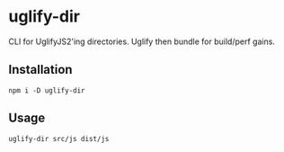 # uglify-dir

CLI for UglifyJS2'ing directories. Uglify then bundle for build/perf gains.

## Installation

`npm i -D uglify-dir`

## Usage

`uglify-dir src/js dist/js`
